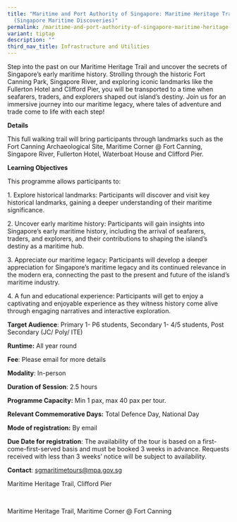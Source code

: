 ```yaml
---
title: "Maritime and Port Authority of Singapore: Maritime Heritage Trail
  (Singapore Maritime Discoveries)"
permalink: /maritime-and-port-authority-of-singapore-maritime-heritage-trail-singapore-maritime-discoveries/
variant: tiptap
description: ""
third_nav_title: Infrastructure and Utilities
---
```

<p>Step into the past on our Maritime Heritage Trail and uncover the secrets
of Singapore’s early maritime history. Strolling through the historic Fort
Canning Park, Singapore River, and exploring iconic landmarks like the
Fullerton Hotel and Clifford Pier, you will be transported to a time when
seafarers, traders, and explorers shaped out island’s destiny. Join us
for an immersive journey into our maritime legacy, where tales of adventure
and trade come to life with each step!</p>
<p><strong>Details</strong>
</p>
<p>This full walking trail will bring participants through landmarks such
as the Fort Canning Archaeological Site, Maritime Corner @ Fort Canning,
Singapore River, Fullerton Hotel, Waterboat House and Clifford Pier.</p>
<p></p>
<p><strong>Learning Objectives</strong>
</p>
<p>This programme allows participants to:</p>
<p>1. Explore historical landmarks: Participants will discover and visit
key historical landmarks, gaining a deeper understanding of their maritime
significance.</p>
<p>2. Uncover early maritime history: Participants will gain insights into
Singapore’s early maritime history, including the arrival of seafarers,
traders, and explorers, and their contributions to shaping the island’s
destiny as a maritime hub.</p>
<p>3. Appreciate our maritime legacy: Participants will develop a deeper
appreciation for Singapore’s maritime legacy and its continued relevance
in the modern era, connecting the past to the present and future of the
island’s maritime industry.</p>
<p>4. A fun and educational experience: Participants will get to enjoy a
captivating and enjoyable experience as they witness history come alive
through engaging narratives and interactive exploration.</p>
<p><strong>Target Audience</strong>: Primary 1- P6 students, Secondary 1-
4/5 students, Post Secondary (JC/ Poly/ ITE)</p>
<p><strong>Runtime:</strong> All year round</p>
<p><strong>Fee</strong>: Please email for more details</p>
<p><strong>Modality</strong>: In-person</p>
<p><strong>Duration of Session</strong>: 2.5 hours</p>
<p><strong>Programme Capacity:</strong> Min 1 pax, max 40 pax per tour.</p>
<p><strong>Relevant Commemorative Days:</strong> Total Defence Day, National
Day</p>
<p><strong>Mode of registration:</strong> By email</p>
<p><strong>Due Date for registration</strong>: The availability of the tour
is based on a first-come-first-served basis and must be booked 3 weeks
in advance. Requests received with less than 3 weeks’ notice will be subject
to availability.</p>
<p></p>
<p><strong>Contact</strong>: <a href="mailto:sgmaritimetours@mpa.gov.sg" rel="noopener noreferrer nofollow" target="_blank">sgmaritimetours@mpa.gov.sg</a>
</p>
<p></p>
<p>Maritime Heritage Trail, Clifford Pier</p>
<p>
<br>
</p>
<p>Maritime Heritage Trail, Maritime Corner @ Fort Canning</p>
<p>
<br>
</p>